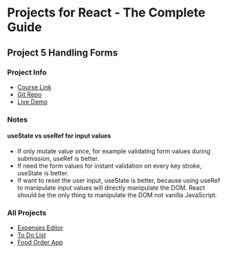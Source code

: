# Projects for React - The Complete Guide

## Project 5 Handling Forms

### Project Info
- [Course Link](https://www.udemy.com/course/react-the-complete-guide-incl-redux/)
- [Git Repo](https://github.com/WeikunYe/react-complete-guide-form)
- [Live Demo](https://react-the-complete-guide-pro1.herokuapp.com)

### Notes
#### useState vs useRef for input values
- If only mutate value once, for example validating form values during submission, useRef is better.
- If need the form values for instant validation on every key stroke, useState is better.
- If want to reset the user input, useState is better, because using useRef to manipulate input values will directly manipulate the DOM. React should be the only thing to manipulate the DOM not vanilla JavaScript.


### All Projects
- [Expenses Editor](https://react-the-complete-guide-pro1.herokuapp.com)
- [To Do List](https://react-the-complete-guide-pro2.herokuapp.com)
- [Food Order App](https://react-the-complete-guide-pro3.herokuapp.com)